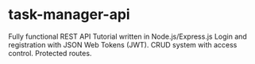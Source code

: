 # task-manager-api
Fully functional REST API Tutorial written in Node.js/Express.js
Login and registration with JSON Web Tokens (JWT).
CRUD system with access control.
Protected routes.


